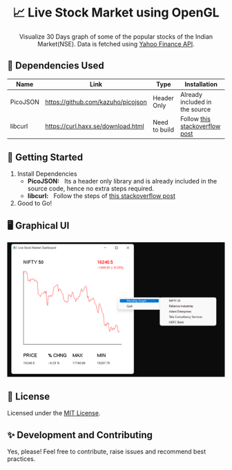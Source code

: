 <div align="center">
  <h1>📈 Live Stock Market using OpenGL</h1>

<!--   <a href="">![GitHub repo size](https://img.shields.io/github/repo-size/jayantkatia/opengl-live-stock-market/?style=for-the-badge)</a>
  <a href="">![GitHub](https://img.shields.io/github/license/jayantkatia/opengl-live-stock-market/?style=for-the-badge)</a><br/> -->
  
  Visualize 30 Days graph of some of the popular stocks of the Indian Market(NSE). Data is fetched using [Yahoo Finance API](https://www.yahoofinanceapi.com/).
</div>

## 🔧 Dependencies Used

| Name | Link | Type | Installation |
| ---- | ---- | ---- | ------------ |
| PicoJSON | https://github.com/kazuho/picojson | Header Only | Already included in the source |
| libcurl | https://curl.haxx.se/download.html  | Need to build | Follow [this stackoverflow post](https://stackoverflow.com/a/54680718/14928069) |


## 🚀 Getting Started
1. Install Dependencies
    - **PicoJSON:** &nbsp; Its a header only library and is already included in the source code, hence no extra steps required.
    - **libcurl:**  &nbsp; Follow the steps of [this stackoverflow post](https://stackoverflow.com/a/54680718/14928069)
2. Good to Go!

## 🖥️ Graphical UI
![opengl_live_stock_market](./blob/graphical_ui.png)

## 📝 License
Licensed under the [MIT License](https://github.com/jayantkatia/opengl-live-stock-market/blob/master/LICENSE.md). 

## ✨ Development and Contributing
Yes, please! Feel free to contribute, raise issues and recommend best practices.
